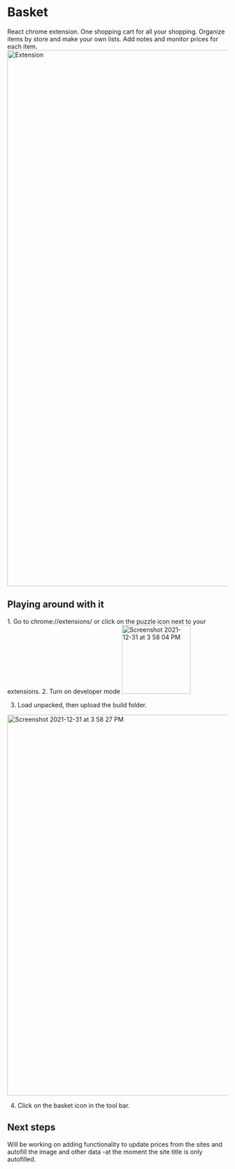 # Basket
React chrome extension. One shopping cart for all your shopping. Organize items by store and make your own lists. Add notes and monitor prices for each item. 
<img width="1226" alt="Extension" src="https://user-images.githubusercontent.com/54783383/147838680-d69bbb21-5aa2-4698-9e63-859b7457392b.png">




<h2>Playing around with it </h2>
1. Go to chrome://extensions/ or click on the puzzle icon next to your extensions.
2. Turn on developer mode
<img width="157" alt="Screenshot 2021-12-31 at 3 58 04 PM" src="https://user-images.githubusercontent.com/54783383/147838821-1095355a-9d14-4325-870a-0ad0011ac6cf.png">

3. Load unpacked, then upload the build folder.
<img width="871" alt="Screenshot 2021-12-31 at 3 58 27 PM" src="https://user-images.githubusercontent.com/54783383/147838830-e42ed9c2-5461-4749-8b32-be41bd0ec4fc.png">

4. Click on the basket icon in the tool bar.

<h2>Next steps</h2>
Will be working on adding functionality to update prices from the sites and autofill the image and other data -at the moment the site title is only autofilled.
